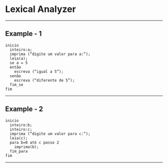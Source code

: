 # Lexical Analyzer
---
## Example - 1
```
inicio
  inteiro:a;
  imprima (“digite um valor para a:”);
  leia(a);
  se a = 5
  então
    escreva (“igual a 5”);
  senão
    escreva (“diferente de 5”);
  fim_se
fim
```
---
## Example - 2
```
inicio
  inteiro:b;
  inteiro:c;
  imprima (“digite um valor para c:”);
  leia(c);
  para b=0 até c passo 2
    imprima(b);
  fim_para
fim
```
---
